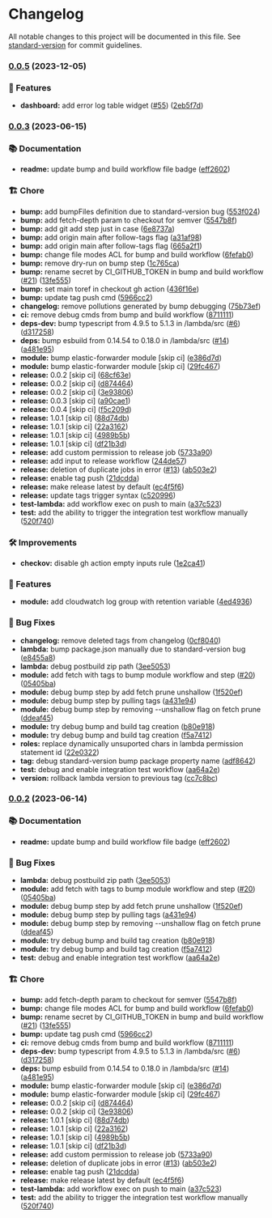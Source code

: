# Changelog

All notable changes to this project will be documented in this file. See [standard-version](https://github.com/conventional-changelog/standard-version) for commit guidelines.

### [0.0.5](https://github.com/Krossnine/terraform-aws-elastic-forwarder/compare/v0.0.4...v0.0.5) (2023-12-05)


### 🚀 Features

* **dashboard:** add error log table widget ([#55](https://github.com/Krossnine/terraform-aws-elastic-forwarder/issues/55)) ([2eb5f7d](https://github.com/Krossnine/terraform-aws-elastic-forwarder/commit/2eb5f7de47a935bb4679da4bad6d2263ce45ebb9))

### [0.0.3](https://github.com/Krossnine/terraform-aws-elastic-forwarder/compare/v0.0.1...v0.0.3) (2023-06-15)


### 📚 Documentation

* **readme:** update bump and build workflow file badge ([eff2602](https://github.com/Krossnine/terraform-aws-elastic-forwarder/commit/eff26023895a60a7ee1a1481dfff26b191257944))


### 🏗  Chore

* **bump:** add bumpFiles definition due to standard-version bug ([553f024](https://github.com/Krossnine/terraform-aws-elastic-forwarder/commit/553f02471f09d42e1d92a4eb7122ad3179692fa6))
* **bump:** add fetch-depth param to checkout for semver ([5547b8f](https://github.com/Krossnine/terraform-aws-elastic-forwarder/commit/5547b8ff62df911a6be5b4745a10fd07efc0a0fa))
* **bump:** add git add step just in case ([6e8737a](https://github.com/Krossnine/terraform-aws-elastic-forwarder/commit/6e8737ad54eb746a46d053ca5c08b3cb7036d91d))
* **bump:** add origin main after follow-tags flag ([a31af98](https://github.com/Krossnine/terraform-aws-elastic-forwarder/commit/a31af98b815aafb07bba3adb6439ce97ecaf8252))
* **bump:** add origin main after follow-tags flag ([665a2f1](https://github.com/Krossnine/terraform-aws-elastic-forwarder/commit/665a2f1fc44666301725a92814ccf6ec410d2ad0))
* **bump:** change file modes ACL for bump and build workflow ([6fefab0](https://github.com/Krossnine/terraform-aws-elastic-forwarder/commit/6fefab053bf748727078f2297426baf823ce8dab))
* **bump:** remove dry-run on bump step ([1c765ca](https://github.com/Krossnine/terraform-aws-elastic-forwarder/commit/1c765cab663cfb8591ed4e45efe30d274f82b26d))
* **bump:** rename secret by  CI_GITHUB_TOKEN in bump and build workflow ([#21](https://github.com/Krossnine/terraform-aws-elastic-forwarder/issues/21)) ([13fe555](https://github.com/Krossnine/terraform-aws-elastic-forwarder/commit/13fe55558b91e23be62d265f79b6f8af160abcf6))
* **bump:** set main toref in checkout gh action ([436f16e](https://github.com/Krossnine/terraform-aws-elastic-forwarder/commit/436f16e843aa4fa1e393ed18e88a4f29053db3c9))
* **bump:** update tag push cmd ([5966cc2](https://github.com/Krossnine/terraform-aws-elastic-forwarder/commit/5966cc212a6ae37e5e0b27d73d227d4eabe4b9cc))
* **changelog:** remove pollutions generated by bump debugging ([75b73ef](https://github.com/Krossnine/terraform-aws-elastic-forwarder/commit/75b73ef910d64b0326680cf53358ace7e01aa2b0))
* **ci:** remove debug cmds from bump and build workflow ([8711111](https://github.com/Krossnine/terraform-aws-elastic-forwarder/commit/871111190635571feda1ef099e95e8559113b941))
* **deps-dev:** bump typescript from 4.9.5 to 5.1.3 in /lambda/src ([#6](https://github.com/Krossnine/terraform-aws-elastic-forwarder/issues/6)) ([d317258](https://github.com/Krossnine/terraform-aws-elastic-forwarder/commit/d3172583bc9ae705cd4626ea0aa880a0b15f69b5))
* **deps:** bump esbuild from 0.14.54 to 0.18.0 in /lambda/src ([#14](https://github.com/Krossnine/terraform-aws-elastic-forwarder/issues/14)) ([a481e95](https://github.com/Krossnine/terraform-aws-elastic-forwarder/commit/a481e95eab169005a9006afd708d6acd2c8511bf))
* **module:** bump elastic-forwarder module [skip ci] ([e386d7d](https://github.com/Krossnine/terraform-aws-elastic-forwarder/commit/e386d7dc154aebc5261760536579bf2f5127a1ac))
* **module:** bump elastic-forwarder module [skip ci] ([29fc467](https://github.com/Krossnine/terraform-aws-elastic-forwarder/commit/29fc4677eb206b4e96db3678d400c031b2cda9d3))
* **release:** 0.0.2 [skip ci] ([68cf63e](https://github.com/Krossnine/terraform-aws-elastic-forwarder/commit/68cf63eb54406416f734dc1834d73c8db2f87c23))
* **release:** 0.0.2 [skip ci] ([d874464](https://github.com/Krossnine/terraform-aws-elastic-forwarder/commit/d874464c3efe3941c53dae2e58be474f1b1e0794))
* **release:** 0.0.2 [skip ci] ([3e93806](https://github.com/Krossnine/terraform-aws-elastic-forwarder/commit/3e938060c78cbec987f7deeb570f3ccb718fba46))
* **release:** 0.0.3 [skip ci] ([a90cae1](https://github.com/Krossnine/terraform-aws-elastic-forwarder/commit/a90cae19a2a36ca885090a07c2d18d4da35ee586))
* **release:** 0.0.4 [skip ci] ([f5c209d](https://github.com/Krossnine/terraform-aws-elastic-forwarder/commit/f5c209d2e1eef48420e4de045a8474cf22da2ba2))
* **release:** 1.0.1 [skip ci] ([88d74db](https://github.com/Krossnine/terraform-aws-elastic-forwarder/commit/88d74db1630671fe143093a56967a5005bffdac2))
* **release:** 1.0.1 [skip ci] ([22a3162](https://github.com/Krossnine/terraform-aws-elastic-forwarder/commit/22a3162e9c6bd35b95307efcca04ef87de123dcf))
* **release:** 1.0.1 [skip ci] ([4989b5b](https://github.com/Krossnine/terraform-aws-elastic-forwarder/commit/4989b5b44a310b60b20c0fa790b21218e8b37725))
* **release:** 1.0.1 [skip ci] ([df21b3d](https://github.com/Krossnine/terraform-aws-elastic-forwarder/commit/df21b3dcd31c0388d7374ba78874e5e89c603706))
* **release:** add custom permission to release job ([5733a90](https://github.com/Krossnine/terraform-aws-elastic-forwarder/commit/5733a902127fec9a826878f680bbd5c4e8af4410))
* **release:** add input to release workflow ([244de57](https://github.com/Krossnine/terraform-aws-elastic-forwarder/commit/244de5743b65b7c38657b79a971d931ae7e3d6ec))
* **release:** deletion of duplicate jobs in error ([#13](https://github.com/Krossnine/terraform-aws-elastic-forwarder/issues/13)) ([ab503e2](https://github.com/Krossnine/terraform-aws-elastic-forwarder/commit/ab503e2a17d714f09b66fa005e2bd79bd3d42c10))
* **release:** enable tag push ([21dcdda](https://github.com/Krossnine/terraform-aws-elastic-forwarder/commit/21dcdda49443db8ea67b5cb7810d7fdf6e2432b7))
* **release:** make release latest by default ([ec4f5f6](https://github.com/Krossnine/terraform-aws-elastic-forwarder/commit/ec4f5f66d7f1cea245422573043ca99bb673d706))
* **release:** update tags trigger syntax ([c520996](https://github.com/Krossnine/terraform-aws-elastic-forwarder/commit/c520996401f5bc434e03547b14f219e184a712dc))
* **test-lambda:** add workflow exec on push to main ([a37c523](https://github.com/Krossnine/terraform-aws-elastic-forwarder/commit/a37c5237793cef254d7968d01793d7d74830a823))
* **test:** add the ability to trigger  the integration test workflow manually ([520f740](https://github.com/Krossnine/terraform-aws-elastic-forwarder/commit/520f7400810903056f478b35132ea05dd72a4c04))


### 🛠  Improvements

* **checkov:** disable gh action empty inputs rule ([1e2ca41](https://github.com/Krossnine/terraform-aws-elastic-forwarder/commit/1e2ca4126a0c923c2075c3bb88cfeacaa074b444))


### 🚀 Features

* **module:** add cloudwatch log group with retention variable ([4ed4936](https://github.com/Krossnine/terraform-aws-elastic-forwarder/commit/4ed4936245a9ea3cf6ad3b736e02245fe7a58590))


### 🐛 Bug Fixes

* **changelog:** remove deleted tags from changelog ([0cf8040](https://github.com/Krossnine/terraform-aws-elastic-forwarder/commit/0cf80400ed7962b63e3f487b2142de7557c8ebcf))
* **lambda:** bump package.json manually due to standard-version bug ([e8455a8](https://github.com/Krossnine/terraform-aws-elastic-forwarder/commit/e8455a833addee5f67e94079261827daf6dc3490))
* **lambda:** debug postbuild zip path ([3ee5053](https://github.com/Krossnine/terraform-aws-elastic-forwarder/commit/3ee5053a7e209c06a9ae605bb6ebdc6eb472ac6a))
* **module:** add fetch with tags to bump module workflow and step ([#20](https://github.com/Krossnine/terraform-aws-elastic-forwarder/issues/20)) ([05405ba](https://github.com/Krossnine/terraform-aws-elastic-forwarder/commit/05405ba39f31d5289744001e81424e64ec66c27f))
* **module:** debug bump step by add fetch prune unshallow ([1f520ef](https://github.com/Krossnine/terraform-aws-elastic-forwarder/commit/1f520efa4e765ab739175faaf3a178f566e001f1))
* **module:** debug bump step by pulling tags ([a431e94](https://github.com/Krossnine/terraform-aws-elastic-forwarder/commit/a431e944a8a0b768f7de1157e07edf96c240df03))
* **module:** debug bump step by removing --unshallow flag on fetch prune ([ddeaf45](https://github.com/Krossnine/terraform-aws-elastic-forwarder/commit/ddeaf456fb9895eb53d1835c2ea4d21be380a401))
* **module:** try debug bump and build tag creation ([b80e918](https://github.com/Krossnine/terraform-aws-elastic-forwarder/commit/b80e9180d9f545df41963fd15628efbe2ede57d2))
* **module:** try debug bump and build tag creation ([f5a7412](https://github.com/Krossnine/terraform-aws-elastic-forwarder/commit/f5a741255ac70f99b8bb7b3200e6935231eeddbc))
* **roles:** replace dynamically unsuported chars in lambda permission statement id ([22e0322](https://github.com/Krossnine/terraform-aws-elastic-forwarder/commit/22e0322b1edcfd8a99f16f4064903937cc92272a))
* **tag:** debug standard-version bump package property name ([adf8642](https://github.com/Krossnine/terraform-aws-elastic-forwarder/commit/adf864246937406cceb40dfe7b845de57eb01327))
* **test:** debug and enable integration test workflow ([aa64a2e](https://github.com/Krossnine/terraform-aws-elastic-forwarder/commit/aa64a2e75b0331ecb3da30671bf2b6e059786080))
* **version:** rollback lambda version to previous tag ([cc7c8bc](https://github.com/Krossnine/terraform-aws-elastic-forwarder/commit/cc7c8bc155e15cf8081b16ea42130ffb06421f7c))

### [0.0.2](https://github.com/Krossnine/terraform-aws-elastic-forwarder/compare/v0.0.1...v0.0.2) (2023-06-14)


### 📚 Documentation

* **readme:** update bump and build workflow file badge ([eff2602](https://github.com/Krossnine/terraform-aws-elastic-forwarder/commit/eff26023895a60a7ee1a1481dfff26b191257944))


### 🐛 Bug Fixes

* **lambda:** debug postbuild zip path ([3ee5053](https://github.com/Krossnine/terraform-aws-elastic-forwarder/commit/3ee5053a7e209c06a9ae605bb6ebdc6eb472ac6a))
* **module:** add fetch with tags to bump module workflow and step ([#20](https://github.com/Krossnine/terraform-aws-elastic-forwarder/issues/20)) ([05405ba](https://github.com/Krossnine/terraform-aws-elastic-forwarder/commit/05405ba39f31d5289744001e81424e64ec66c27f))
* **module:** debug bump step by add fetch prune unshallow ([1f520ef](https://github.com/Krossnine/terraform-aws-elastic-forwarder/commit/1f520efa4e765ab739175faaf3a178f566e001f1))
* **module:** debug bump step by pulling tags ([a431e94](https://github.com/Krossnine/terraform-aws-elastic-forwarder/commit/a431e944a8a0b768f7de1157e07edf96c240df03))
* **module:** debug bump step by removing --unshallow flag on fetch prune ([ddeaf45](https://github.com/Krossnine/terraform-aws-elastic-forwarder/commit/ddeaf456fb9895eb53d1835c2ea4d21be380a401))
* **module:** try debug bump and build tag creation ([b80e918](https://github.com/Krossnine/terraform-aws-elastic-forwarder/commit/b80e9180d9f545df41963fd15628efbe2ede57d2))
* **module:** try debug bump and build tag creation ([f5a7412](https://github.com/Krossnine/terraform-aws-elastic-forwarder/commit/f5a741255ac70f99b8bb7b3200e6935231eeddbc))
* **test:** debug and enable integration test workflow ([aa64a2e](https://github.com/Krossnine/terraform-aws-elastic-forwarder/commit/aa64a2e75b0331ecb3da30671bf2b6e059786080))


### 🏗  Chore

* **bump:** add fetch-depth param to checkout for semver ([5547b8f](https://github.com/Krossnine/terraform-aws-elastic-forwarder/commit/5547b8ff62df911a6be5b4745a10fd07efc0a0fa))
* **bump:** change file modes ACL for bump and build workflow ([6fefab0](https://github.com/Krossnine/terraform-aws-elastic-forwarder/commit/6fefab053bf748727078f2297426baf823ce8dab))
* **bump:** rename secret by  CI_GITHUB_TOKEN in bump and build workflow ([#21](https://github.com/Krossnine/terraform-aws-elastic-forwarder/issues/21)) ([13fe555](https://github.com/Krossnine/terraform-aws-elastic-forwarder/commit/13fe55558b91e23be62d265f79b6f8af160abcf6))
* **bump:** update tag push cmd ([5966cc2](https://github.com/Krossnine/terraform-aws-elastic-forwarder/commit/5966cc212a6ae37e5e0b27d73d227d4eabe4b9cc))
* **ci:** remove debug cmds from bump and build workflow ([8711111](https://github.com/Krossnine/terraform-aws-elastic-forwarder/commit/871111190635571feda1ef099e95e8559113b941))
* **deps-dev:** bump typescript from 4.9.5 to 5.1.3 in /lambda/src ([#6](https://github.com/Krossnine/terraform-aws-elastic-forwarder/issues/6)) ([d317258](https://github.com/Krossnine/terraform-aws-elastic-forwarder/commit/d3172583bc9ae705cd4626ea0aa880a0b15f69b5))
* **deps:** bump esbuild from 0.14.54 to 0.18.0 in /lambda/src ([#14](https://github.com/Krossnine/terraform-aws-elastic-forwarder/issues/14)) ([a481e95](https://github.com/Krossnine/terraform-aws-elastic-forwarder/commit/a481e95eab169005a9006afd708d6acd2c8511bf))
* **module:** bump elastic-forwarder module [skip ci] ([e386d7d](https://github.com/Krossnine/terraform-aws-elastic-forwarder/commit/e386d7dc154aebc5261760536579bf2f5127a1ac))
* **module:** bump elastic-forwarder module [skip ci] ([29fc467](https://github.com/Krossnine/terraform-aws-elastic-forwarder/commit/29fc4677eb206b4e96db3678d400c031b2cda9d3))
* **release:** 0.0.2 [skip ci] ([d874464](https://github.com/Krossnine/terraform-aws-elastic-forwarder/commit/d874464c3efe3941c53dae2e58be474f1b1e0794))
* **release:** 0.0.2 [skip ci] ([3e93806](https://github.com/Krossnine/terraform-aws-elastic-forwarder/commit/3e938060c78cbec987f7deeb570f3ccb718fba46))
* **release:** 1.0.1 [skip ci] ([88d74db](https://github.com/Krossnine/terraform-aws-elastic-forwarder/commit/88d74db1630671fe143093a56967a5005bffdac2))
* **release:** 1.0.1 [skip ci] ([22a3162](https://github.com/Krossnine/terraform-aws-elastic-forwarder/commit/22a3162e9c6bd35b95307efcca04ef87de123dcf))
* **release:** 1.0.1 [skip ci] ([4989b5b](https://github.com/Krossnine/terraform-aws-elastic-forwarder/commit/4989b5b44a310b60b20c0fa790b21218e8b37725))
* **release:** 1.0.1 [skip ci] ([df21b3d](https://github.com/Krossnine/terraform-aws-elastic-forwarder/commit/df21b3dcd31c0388d7374ba78874e5e89c603706))
* **release:** add custom permission to release job ([5733a90](https://github.com/Krossnine/terraform-aws-elastic-forwarder/commit/5733a902127fec9a826878f680bbd5c4e8af4410))
* **release:** deletion of duplicate jobs in error ([#13](https://github.com/Krossnine/terraform-aws-elastic-forwarder/issues/13)) ([ab503e2](https://github.com/Krossnine/terraform-aws-elastic-forwarder/commit/ab503e2a17d714f09b66fa005e2bd79bd3d42c10))
* **release:** enable tag push ([21dcdda](https://github.com/Krossnine/terraform-aws-elastic-forwarder/commit/21dcdda49443db8ea67b5cb7810d7fdf6e2432b7))
* **release:** make release latest by default ([ec4f5f6](https://github.com/Krossnine/terraform-aws-elastic-forwarder/commit/ec4f5f66d7f1cea245422573043ca99bb673d706))
* **test-lambda:** add workflow exec on push to main ([a37c523](https://github.com/Krossnine/terraform-aws-elastic-forwarder/commit/a37c5237793cef254d7968d01793d7d74830a823))
* **test:** add the ability to trigger  the integration test workflow manually ([520f740](https://github.com/Krossnine/terraform-aws-elastic-forwarder/commit/520f7400810903056f478b35132ea05dd72a4c04))
